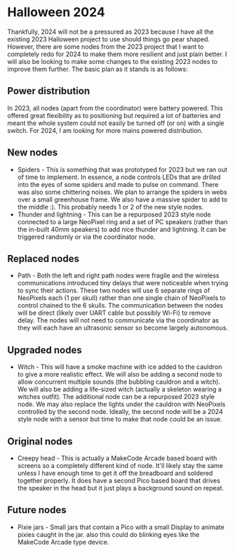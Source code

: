 # Halloween 2024

Thankfully, 2024 will not be a pressured as 2023 because I have all the
existing 2023 Halloween project to use should things go pear shaped.
However, there are some nodes from the 2023 project that I want to
completely redo for 2024 to make them more resilient and just plain
better. I will also be looking to make some changes to the existing 2023
nodes to improve them further. The basic plan as it stands is as follows:

## Power distribution

In 2023, all nodes (apart from the coordinator) were battery powered. This
offered great flexibility as to positioning but required a lot of batteries
and meant the whole system could not easily be turned off (or on) with a
single switch. For 2024, I am looking for more mains powered distribution.

## New nodes

* Spiders - This is something that was prototyped for 2023 but we ran out
of time to implement. In essence, a node controls LEDs that are drilled
into the eyes of some spiders and made to pulse on command. There was also
some chittering noises. We plan to arrange the spiders in webs over a small
greenhouse frame. We also have a massive spider to add to the middle :).
This probably needs 1 or 2 of the new style nodes.
* Thunder and lightning - This can be a repurposed 2023 style node connected
to a large NeoPixel ring and a set of PC speakers (rather than the in-built
40mm speakers) to add nice thunder and lightning. It can be triggered
randomly or via the coordinator node.

## Replaced nodes

* Path - Both the left and right path nodes were fragile and the wireless
communications introduced tiny delays that were noticeable when trying to
sync their actions. These two nodes will use 6 separate rings of NeoPixels
each (1 per skull) rather than one single chain of NeoPixels to control
chained to the 6 skulls. The communication between the nodes will be direct
(likely over UART cable but possibly Wi-Fi) to remove delay. The nodes
will not need to communicate via the coordinator as they will each have
an ultrasonic sensor so become largely autonomous.

## Upgraded nodes

* Witch - This will have a smoke machine with ice added to the cauldron to
give a more realistic effect. We will also be adding a second node to allow
concurrent multiple sounds (the bubbling cauldron and a witch). We will also
be adding a life-sized witch (actually a skeleton wearing a witches outfit).
The additional node can be a repurposed 2023 style node. We may also replace
the lights under the cauldron with NeoPixels controlled by the second node.
Ideally, the second node will be a 2024 style node with a sensor but time
to make that node could be an issue.

## Original nodes

* Creepy head - This is actually a MakeCode Arcade based board with screens
so a completely different kind of node. It'll likely stay the same unless I
have enough time to get it off the breadboard and soldered together properly.
It does have a second Pico based board that drives the speaker in the head
but it just plays a background sound on repeat.

## Future nodes

* Pixie jars - Small jars that contain a Pico with a small Display to animate
pixies caught in the jar. also this could do blinking eyes like the MakeCode
Arcade type device.

